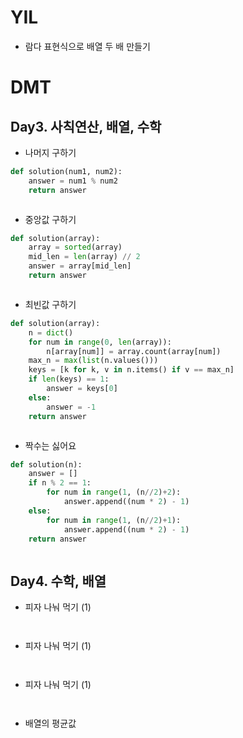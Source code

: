 # YIL
- 람다 표현식으로 배열 두 배 만들기

# DMT
## Day3. 사칙연산, 배열, 수학
- 나머지 구하기
```python
def solution(num1, num2):
    answer = num1 % num2
    return answer
```

```java

```

- 중앙값 구하기
```python
def solution(array):
    array = sorted(array)
    mid_len = len(array) // 2
    answer = array[mid_len]
    return answer
```

```java

```

- 최빈값 구하기
```python
def solution(array):
    n = dict()
    for num in range(0, len(array)):
        n[array[num]] = array.count(array[num])
    max_n = max(list(n.values()))
    keys = [k for k, v in n.items() if v == max_n]
    if len(keys) == 1:
        answer = keys[0]
    else: 
        answer = -1
    return answer
```

```java

```

- 짝수는 싫어요
```python
def solution(n):
    answer = []
    if n % 2 == 1:
        for num in range(1, (n//2)+2):
            answer.append((num * 2) - 1)
    else:     
        for num in range(1, (n//2)+1):
            answer.append((num * 2) - 1)
    return answer
```

```java

```


## Day4. 수학, 배열
- 피자 나눠 먹기 (1)
```python

```

```java

```

- 피자 나눠 먹기 (1)
```python

```

```java

```

- 피자 나눠 먹기 (1)
```python

```

```java

```

- 배열의 평균값
```python

```

```java

```